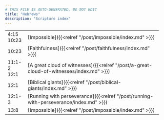 ```yaml
---
# THIS FILE IS AUTO-GENERATED, DO NOT EDIT
title: "Hebrews"
description: "Scripture index"
---
```


|  |  |
| --- | --- |
| 4:15 <br/> 10:23 | [Impossible]({{<relref "/post/impossible/index.md" >}}) |
| 10:23 | [Faithfulness]({{<relref "/post/faithfulness/index.md" >}}) |
| 11:1-2 <br/> 12:1 | [A great cloud of witnesses]({{<relref "/post/a-great-cloud-of-witnesses/index.md" >}}) |
| 12:1 | [Biblical giants]({{<relref "/post/biblical-giants/index.md" >}}) |
| 12:1-3 | [Running with perseverance]({{<relref "/post/running-with-perseverance/index.md" >}}) |
| 13:8 | [Impossible]({{<relref "/post/impossible/index.md" >}}) |
